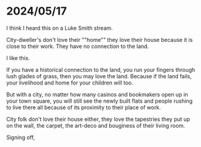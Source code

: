 # 2024/05/17

I think I heard this on a Luke Smith stream.

City-dweller's don't love their ""home"" they love their house because it is close to their work. They have no connection to the land.

I like this.

If you have a historical connection to the land, you run your fingers through lush glades of grass, then you may love the land. Because if the land fails, your livelihood and home for your children will too.

But with a city, no matter how many casinos and bookmakers open up in your town square, you will still see the newly built flats and people rushing to live there all because of its proximity to their place of work.

City folk don't love their house either, they love the tapestries they put up on the wall, the carpet, the art-deco and bouginess of their living room.

Signing off,